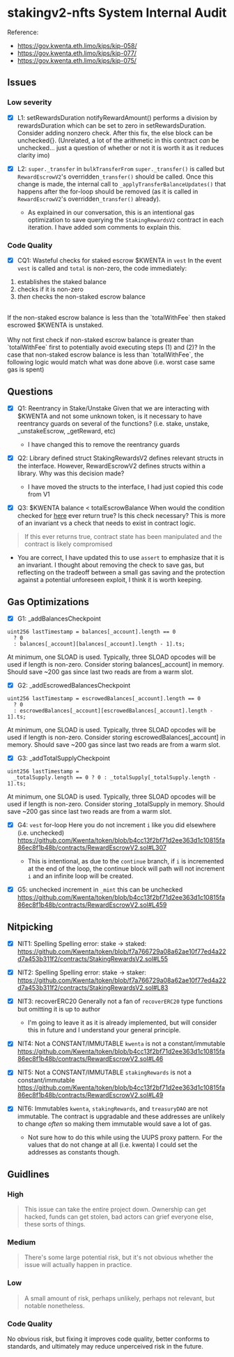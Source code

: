 # stakingv2-nfts System Internal Audit

Reference:
- https://gov.kwenta.eth.limo/kips/kip-058/
- https://gov.kwenta.eth.limo/kips/kip-077/
- https://gov.kwenta.eth.limo/kips/kip-075/

## Issues

### Low severity
- [x] L1: setRewardsDuration
notifyRewardAmount() performs a division by rewardsDuration which can be set to zero in setRewardsDuration. Consider adding nonzero check. After this fix, the else block can be unchecked{}. (Unrelated, a lot of the arithmetic in this contract *can* be unchecked… just a question of whether or not it is worth it as it reduces clarity imo)

- [x] L2: `super._transfer` in `bulkTransferFrom`
`super._transfer()` is called but `RewardEscrowV2`'s overridden`_transfer()` should be called. Once this change is made, the internal call to `_applyTransferBalanceUpdates()` that happens after the for-loop should be removed (as it is called in `RewardEscrowV2`'s overridden`_transfer()` already).
    - As explained in our conversation, this is an intentional gas optimization to save querying the `StakingRewardsV2` contract in each iteration. I have added som comments to explain this.

### Code Quality
- [x] CQ1: Wasteful checks for staked escrow $KWENTA in `vest`
In the event `vest` is called and `total` is non-zero, the code immediately:

1. establishes the staked balance
2. checks if it is non-zero
3. *then* checks the non-staked escrow balance
<br>
If the non-staked escrow balance is less than the `totalWithFee` then staked escrowed $KWENTA is unstaked. 
<br><br>
Why not first check if non-staked escrow balance is greater than `totalWithFee` first to potentially avoid executing steps (1) and (2)? In the case that non-staked escrow balance is less than `totalWithFee`, the following logic would match what was done above (i.e. worst case same gas is spent)

## Questions
- [x] Q1: Reentrancy in Stake/Unstake
Given that we are interacting with $KWENTA and not some unknown token, is it necessary to have reentrancy guards on several of the functions? (i.e. stake, unstake, _unstakeEscrow, _getReward, etc)
     - I have changed this to remove the reentrancy guards

- [x] Q2: Library defined struct
StakingRewardsV2 defines relevant structs in the interface. However, RewardEscrowV2 defines structs within a library. Why was this decision made?
    - I have moved the structs to the interface, I had just copied this code from V1

- [x] Q3: $KWENTA balance < totalEscrowBalance
When would the condition checked for [here](https://github.com/Kwenta/token/blob/b4cc13f2bf71d2ee363d1c10815fa86ec8f1b48b/contracts/RewardEscrowV2.sol#L442) ever return true? Is this check necessary? This is more of an invariant vs a check that needs to exist in contract logic. 
> If this ever returns true, contract state has been manipulated and the contract is likely compromised

   - You are correct, I have updated this to use `assert` to emphasize that it is an invariant. I thought about removing the check to save gas, but reflecting on the tradeoff between a small gas saving and the protection against a potential unforeseen exploit, I think it is worth keeping.
## Gas Optimizations
- [x] G1: _addBalancesCheckpoint
```
uint256 lastTimestamp = balances[_account].length == 0
  ? 0
  : balances[_account][balances[_account].length - 1].ts;
```
At minimum, one SLOAD is used. Typically, three SLOAD opcodes will be used if length is non-zero. Consider storing balances[_account] in memory. Should save ~200 gas since last two reads are from a warm slot.

- [x] G2: _addEscrowedBalancesCheckpoint
```
uint256 lastTimestamp = escrowedBalances[_account].length == 0
  ? 0
  : escrowedBalances[_account][escrowedBalances[_account].length - 1].ts;
```
At minimum, one SLOAD is used. Typically, three SLOAD opcodes will be used if length is non-zero. Consider storing escrowedBalances[_account] in memory. Should save ~200 gas since last two reads are from a warm slot.

- [x] G3: _addTotalSupplyCheckpoint
```
uint256 lastTimestamp =
  _totalSupply.length == 0 ? 0 : _totalSupply[_totalSupply.length - 1].ts;
```
At minimum, one SLOAD is used. Typically, three SLOAD opcodes will be used if length is non-zero. Consider storing _totalSupply in memory. Should save ~200 gas since last two reads are from a warm slot.

- [x] G4: `vest` for-loop
Here you do not increment `i` like you did elsewhere (i.e. unchecked)
https://github.com/Kwenta/token/blob/b4cc13f2bf71d2ee363d1c10815fa86ec8f1b48b/contracts/RewardEscrowV2.sol#L307
    - This is intentional, as due to the `continue` branch, if `i` is incremented at the end of the loop, the continue block will path will not increment `i` and an infinite loop will be created.

- [x] G5: unchecked increment in `_mint`
this can be unchecked
https://github.com/Kwenta/token/blob/b4cc13f2bf71d2ee363d1c10815fa86ec8f1b48b/contracts/RewardEscrowV2.sol#L459

## Nitpicking
- [x] NIT1: Spelling
Spelling error: stake -> staked: https://github.com/Kwenta/token/blob/f7a766729a08a62ae10f77ed4a22d7a453b311f2/contracts/StakingRewardsV2.sol#L55

- [x] NIT2: Spelling
Spelling error: stake -> staker: https://github.com/Kwenta/token/blob/f7a766729a08a62ae10f77ed4a22d7a453b311f2/contracts/StakingRewardsV2.sol#L83

- [x] NIT3: recoverERC20
Generally not a fan of `recoverERC20` type functions but omitting it is up to author
    - I'm going to leave it as it is already implemented, but will consider this in future and I understand your general principle.

- [x] NIT4: Not a CONSTANT/IMMUTABLE
`kwenta` is not a constant/immutable https://github.com/Kwenta/token/blob/b4cc13f2bf71d2ee363d1c10815fa86ec8f1b48b/contracts/RewardEscrowV2.sol#L46

- [x] NIT5: Not a CONSTANT/IMMUTABLE
`stakingRewards` is not a constant/immutable
https://github.com/Kwenta/token/blob/b4cc13f2bf71d2ee363d1c10815fa86ec8f1b48b/contracts/RewardEscrowV2.sol#L49

- [x] NIT6: Immutables
`kwenta`, `stakingRewards`, and `treasuryDAO` are not immutable. The contract is upgradable and these addresses are unlikely to change *often* so making them immutable would save a lot of gas.

    - Not sure how to do this while using the UUPS proxy pattern. For the values that do not change at all (i.e. kwenta) I could set the addresses as constants though.
## Guidlines

### High
> This issue can take the entire project down. Ownership can get hacked, funds can get stolen, bad actors can grief everyone else, these sorts of things.

### Medium
> There's some large potential risk, but it's not obvious whether the issue will actually happen in practice.

### Low	
> A small amount of risk, perhaps unlikely, perhaps not relevant, but notable nonetheless.

### Code Quality	
No obvious risk, but fixing it improves code quality, better conforms to standards, and ultimately may reduce unperceived risk in the future.